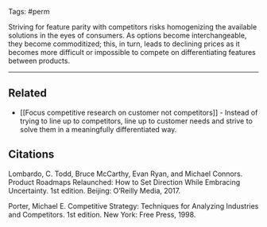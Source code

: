 Tags: #perm 

Striving for feature parity with competitors risks homogenizing the available solutions in the eyes of consumers. As options become interchangeable, they become commoditized; this, in turn, leads to declining prices as it becomes more difficult or impossible to compete on differentiating features between products. 

---
## Related
- [[Focus competitive research on customer not competitors]] - Instead of trying to line up to competitors, line up to customer needs and strive to solve them in a meaningfully differentiated way.

## Citations
Lombardo, C. Todd, Bruce McCarthy, Evan Ryan, and Michael Connors. Product Roadmaps Relaunched: How to Set Direction While Embracing Uncertainty. 1st edition. Beijing: O’Reilly Media, 2017.

Porter, Michael E. Competitive Strategy: Techniques for Analyzing Industries and Competitors. 1st edition. New York: Free Press, 1998.
